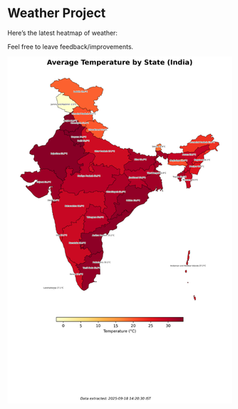 # Weather Project

Here’s the latest heatmap of weather:

Feel free to leave feedback/improvements.

![India Heatmap](docs/assets/india_heatmap.png?v=CBC7D8)
